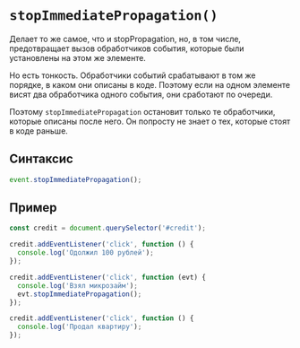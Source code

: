 # `stopImmediatePropagation()`

Делает то же самое, что и stopPropagation, но, в том числе, предотвращает вызов обработчиков события, которые были установлены на этом же элементе.

Но есть тонкость. Обработчики событий срабатывают в том же порядке, в каком они описаны в коде. Поэтому если на одном элементе висят два обработчика одного события, они сработают по очереди.

Поэтому `stopImmediatePropagation` остановит только те обработчики, которые описаны после него. Он попросту не знает о тех, которые стоят в коде раньше.

## Синтаксис

```js
event.stopImmediatePropagation();
```

## Пример

```js
const credit = document.querySelector('#credit');

credit.addEventListener('click', function () {
  console.log('Одолжил 100 рублей');
});

credit.addEventListener('click', function (evt) {
  console.log('Взял микрозайм');
  evt.stopImmediatePropagation();
});

credit.addEventListener('click', function () {
  console.log('Продал квартиру');
});
```

